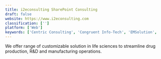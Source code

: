 ```yaml
---
title: i2econsulting SharePoint Consulting
draft: false 
website: https://www.i2econsulting.com
classification: ['']
platform: ['Web']
keywords: ['Centric Consulting', 'Congruent Info-Tech', 'EMSolution', 'KatPro', 'Merit Solutions', 'NEORIS', 'VeeLead Solutions']
---
```

We offer range of customizable solution in life sciences to streamline drug production, R&D and manufacturing operations.